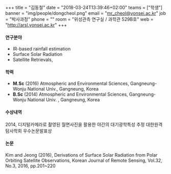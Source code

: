 +++
title = "김동철"
date = "2018-03-24T13:39:46+02:00"
teams = ["학생"]
banner = "img/people/dongcheol.png"
email = "mr_cheol@yonsei.ac.kr"
job = "박사과정"
phone = ""
room = "위성관측 연구실 / 과학관 529B호"
web = "http://arsl.yonsei.ac.kr"
+++

#### 연구분야
+ IR-based rainfall estimation
+ Surface Solar Radiation
+ Satellite Retrievals,

#### 학력
+ **M.Sc** (2016) Atmospheric and Environmental Sciences, Gangneung-Wonju National Univ., Gangneung, Korea
+ **B.Sc** (2014) Atmospheric and Environmental Sciences, Gangneung-Wonju National Univ. , Gangneung, Korea



#### 수상내역
2014, 디지털카메라로 촬영된 월면사진을 활용한 야간의 대기광학특성 추정 대한원격탐사학회 우수논문발표상

#### 논문
Kim and Jeong (2016), Derivations of Surface Solar Radiation from Polar Orbiting Satellite Observations, Korean Journal of Remote Sensing, Vol.32, No.3, 2016, pp.201~220

